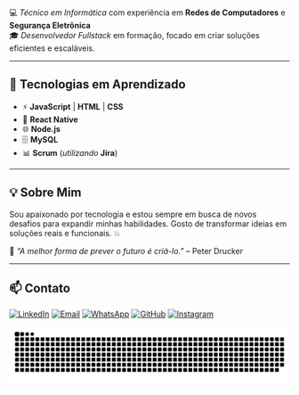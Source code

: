 💻 *Técnico em Informática* com experiência em **Redes de Computadores** e **Segurança Eletrônica**  
🎓 *Desenvolvedor Fullstack* em formação, focado em criar soluções eficientes e escaláveis.  

---

## 🚀 Tecnologias em Aprendizado
- ⚡ **JavaScript** | **HTML** | **CSS**  
- 📱 **React Native**  
- 🌐 **Node.js**  
- 🗄️ **MySQL**  
- 📊 **Scrum** (*utilizando* **Jira**)  

---

## 💡 Sobre Mim
Sou apaixonado por tecnologia e estou sempre em busca de novos desafios para expandir minhas habilidades. Gosto de transformar ideias em soluções reais e funcionais. 💥

💬 *“A melhor forma de prever o futuro é criá-lo.”* – Peter Drucker

---

## 📫 Contato
[![LinkedIn](https://img.shields.io/badge/LinkedIn-0077B5?style=for-the-badge&logo=linkedin&logoColor=white)](https://www.linkedin.com/in/leonardo-tarum%C3%A3/)
[![Email](https://img.shields.io/badge/E--mail-D14836?style=for-the-badge&logo=gmail&logoColor=white)](mailto:monteirotgm2@gmail.com)
[![WhatsApp](https://img.shields.io/badge/WhatsApp-25D366?style=for-the-badge&logo=whatsapp&logoColor=white)](https://wa.me/55189997676030)
[![GitHub](https://img.shields.io/badge/GitHub-100000?style=for-the-badge&logo=github&logoColor=white)](https://github.com/tarumaoficial)
[![Instagram](https://img.shields.io/badge/-Instagram-%23E4405F?style=for-the-badge&logo=instagram&logoColor=white)](https://www.instagram.com/leo.taruma?igsh=YTV1bXI5bnhzc3Zl)

![GitHub Snake](https://github.com/Platane/snk/raw/output/github-contribution-grid-snake.svg)
